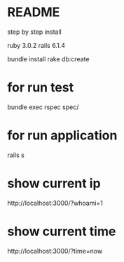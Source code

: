 # README

step by step install

ruby 3.0.2
rails 6.1.4

bundle install
rake db:create

# for run test
bundle exec rspec spec/

# for run application
rails s

# show current ip
http://localhost:3000/?whoami=1

# show current time
http://localhost:3000/?time=now